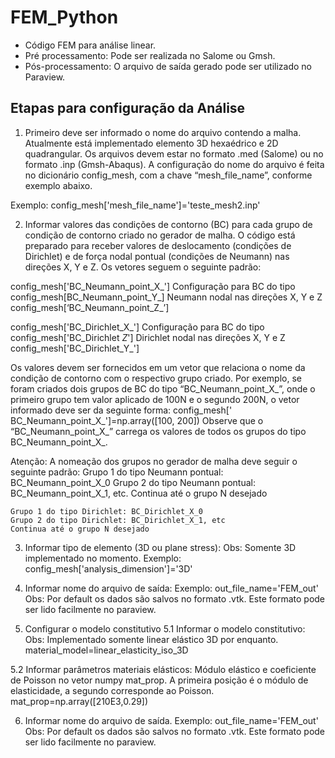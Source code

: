# FEM_Python

* Código FEM para análise linear.
* Pré processamento: Pode ser realizada no Salome ou Gmsh. 
* Pós-processamento: O arquivo de saída gerado pode ser utilizado no Paraview.

## Etapas para configuração da Análise 

1.	Primeiro deve ser informado o nome do arquivo contendo a malha. Atualmente está implementado elemento 3D hexaédrico e 2D quadrangular. Os arquivos devem estar no formato .med (Salome) ou no formato .inp (Gmsh-Abaqus). A configuração do nome do arquivo é feita no dicionário config_mesh, com a chave “mesh_file_name”, conforme exemplo abaixo. 

Exemplo: config_mesh['mesh_file_name']='teste_mesh2.inp' 

2.	 Informar valores das condições de contorno (BC) para cada grupo de condição de contorno criado no gerador de malha. O código está preparado para receber valores de deslocamento (condições de Dirichlet) e de força nodal pontual (condições de Neumann) nas direções X, Y e Z. Os vetores seguem o seguinte padrão: 

config_mesh['BC_Neumann_point_X_']         Configuração para BC do tipo 
config_mesh[BC_Neumann_point_Y_]           Neumann nodal nas direções X, Y e Z
config_mesh[‘BC_Neumann_point_Z_’]

config_mesh['BC_Dirichlet_X_']             Configuração para BC do tipo
config_mesh['BC_Dirichlet _Z_']            Dirichlet nodal nas direções X, Y e Z
config_mesh['BC_Dirichlet_Y_']

Os valores devem ser fornecidos em um vetor que relaciona o nome da condição de contorno com o respectivo grupo criado. Por exemplo, se foram criados dois grupos de BC do tipo “BC_Neumann_point_X_”, onde o primeiro  grupo tem valor aplicado de 100N e o segundo 200N, o vetor informado deve ser da seguinte forma: 
config_mesh[' BC_Neumann_point_X_']=np.array([100, 200])
Observe que o “BC_Neumann_point_X_” carrega os valores de todos os grupos do tipo BC_Neumann_point_X_.

Atenção: A nomeação dos grupos no gerador de malha deve seguir o seguinte padrão: 
    Grupo 1 do tipo Neumann pontual: BC_Neumann_point_X_0 
    Grupo 2 do tipo Neumann pontual: BC_Neumann_point_X_1, etc.
    Continua até o grupo N desejado

    Grupo 1 do tipo Dirichlet: BC_Dirichlet_X_0 
    Grupo 2 do tipo Dirichlet: BC_Dirichlet_X_1, etc 
    Continua até o grupo N desejado

3.	Informar tipo de elemento (3D ou plane stress): 
    Obs: Somente 3D implementado no momento. 
    Exemplo: config_mesh['analysis_dimension']='3D'

4.	Informar nome do arquivo de saída: 
    Exemplo: out_file_name='FEM_out'
    Obs: Por default os dados são salvos no formato .vtk. Este formato pode ser lido facilmente no paraview. 

5.	Configurar o modelo constitutivo 
 5.1	Informar o modelo constitutivo: 
        Obs: Implementado somente linear elástico 3D por enquanto. 
        material_model=linear_elasticity_iso_3D

 5.2	Informar parâmetros materiais elásticos: Módulo elástico e coeficiente de Poisson no vetor numpy mat_prop. A primeira posição é o módulo de elasticidade, a segundo corresponde ao Poisson.
        mat_prop=np.array([210E3,0.29])

6.	Informar nome do arquivo de saída.
    Exemplo: out_file_name='FEM_out'
    Obs: Por default os dados são salvos no formato .vtk. Este formato pode ser lido facilmente no paraview. 
